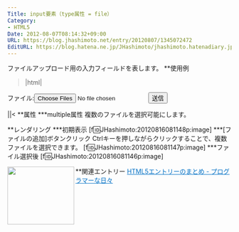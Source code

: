 ```yaml
---
Title: input要素（type属性 = file）
Category:
- HTML5
Date: 2012-08-07T08:14:32+09:00
URL: https://blog.jhashimoto.net/entry/20120807/1345072472
EditURL: https://blog.hatena.ne.jp/JHashimoto/jhashimoto.hatenadiary.jp/atom/entry/12921228815717255940
---
```


ファイルアップロード用の入力フィールドを表します。
**使用例
>|html|
<!DOCTYPE html>
<html lang="ja">
<head>
<title>Hello! HTML5></title>
<meta charset="UTF-8">
</head>
<body>
    <form action="hoge.cgi" method="post">
        <p>
            ファイル:<input type="file" id="file" multiple="multiple" size="50" />
            <input type="submit" value="送信" />
        </p>
    </form>
</body>
||<
**属性
***multiple属性
複数のファイルを選択可能にします。

**レンダリング
***初期表示
[f:id:JHashimoto:20120816081148p:image]
***[ファイルの追加]ボタンクリック
Ctrlキーを押しながらクリックすることで、複数ファイルを選択できます。
[f:id:JHashimoto:20120816081147p:image]
***ファイル選択後
[f:id:JHashimoto:20120816081146p:image]

**関連エントリー
<a href="http://d.hatena.ne.jp/JHashimoto/20120518/1337642816" target="_blank" rel="nofollow"><img class="alignleft" align="left" border="0" src="http://capture.heartrails.com/150x130/shadow?http://d.hatena.ne.jp/JHashimoto/20120518/1337642816" alt="" width="150" height="130" /></a><a style="color:#0070C5;" href="http://d.hatena.ne.jp/JHashimoto/20120518/1337642816" target="_blank" rel="nofollow">HTML5エントリーのまとめ - プログラマーな日々</a><a href="http://b.hatena.ne.jp/entry/http://d.hatena.ne.jp/JHashimoto/20120518/1337642816" target="_blank"><img border="0" src="http://b.hatena.ne.jp/entry/image/http://d.hatena.ne.jp/JHashimoto/20120518/1337642816" alt="" /></a><br style="clear:both;" />
